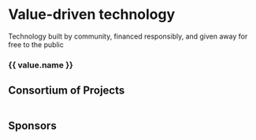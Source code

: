 <div class="foundation">
  <div v-html="markdown(intro)"
       class="foundation__intro">
  </div>
  
  <h1 class="foundation__values__title">Value-driven technology</h1>
  <div class="foundation__values__subhead"> Technology built by community, financed responsibly, and given away for free to the public </div>

  <div class="foundation__values">
    <div v-for="value in values"
         class="foundation__values__value">
      <h3 class="foundation__values__value__name">
        {{ value.name }}
      </h3>
      <div v-html="markdown(value.description)"></div>
    </div>
  </div>

  <h2 class="foundation__projects__title">
    Consortium of Projects
  </h2>
  <div class="foundation__projects">
    <div v-for="project in projects"
         class="foundation__project">
      <a :href="project.website">
        <img :src="project.logo"
             class="foundation__project__logo">
      </a>
      <div class="foundation__project__description" v-html="markdown(project.description)">
      </div>
    </div>
  </div>

  <h2 class="foundation__sponsors__title">
    Sponsors
  </h2>
  <div class="foundation__sponsors">
    <div v-for="sponsor in sponsors"
         class="foundation__sponsor">
      <a :href="sponsor.website">
        <img :src="sponsor.logo"
             class="foundation__sponsor__logo">
      </a>
      <div class="foundation__sponsor__description" v-html="markdown(sponsor.description)">
      </div>
    </div>
  </div>
</div>

<script> 
import marked from 'marked'
import content from '../../.vuepress/assets/data/about/foundation.yml'
import values from '../../globals/values.yml'

 export default {
  name: 'AboutFoundation',
  data () {
    return {
      intro: content.intro,
      projects: content.projects,
      sponsors: content.sponsors,
      values: values.value
    }
  },

  methods: {
    markdown (input) {
      if (input === null) {
        return false
      } else {
        return marked(String(input), {
          smartypants: true,
          gfm: true,
          breaks: true
        })
      }
    }
  } 
}
</script>

<style lang="scss">
@import '../../.vuepress/assets/stylesheets/variables.scss';

.foundation {
  &__intro { 
    @include text-subhead;
    margin-bottom: $space-large; 
  }

  &__values { 
    display: flex; 
    justify-content: space-between;
    margin-bottom: $space-large;

    &__title {
      margin-bottom: $space-small;
    }

    &__subhead {
      @include text-subhead;
      margin-bottom: $space-medium;
    }

    &__value {
      width: 32%;

      &__name {
        margin-bottom: $space-small;
      }
    }
  }

  &__sponsors,
  &__projects {
    display: flex;
    flex-wrap: wrap;
    margin-bottom: $space-large;

    &__title {
      margin-bottom: $space-medium;
    }
  }

  &__project,
  &__sponsor {
    margin-bottom: $space-medium;
    margin-right: 5%;
    padding-top: $space-medium;
    padding: $space-small;
    width: 20%;

    &__title {
      margin-bottom: $space-large;
    }

    &__logo {
      height: 75px;
      margin-bottom: $space-base;
      object-fit: contain;
      width: 100%;

      img {
        object-fit: contain;
        object-position: 50% 50%;
        width: auto;
      }
    }

    &__description {
      font-size: $type-size-small;

      p { margin-bottom: 0; }
    }
  }
  
}
</style>
